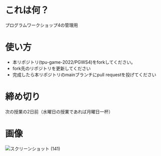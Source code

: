 # これは何？
プログラムワークショップ4の管理用

# 使い方

- 本リポジトリ(tpu-game-2022/PGWS4)をforkしてください。
- fork先のリポジトリを更新してください
- 完成したら本リポジトリのmainブランチにpull requestを投げてください


# 締め切り
次の授業の2日前（水曜日の授業であれば月曜日一杯）

# 画像


![スクリーンショット (141)](https://user-images.githubusercontent.com/71632467/206355863-c8a3bba5-c4b6-4b38-a394-fef808281a16.png)

